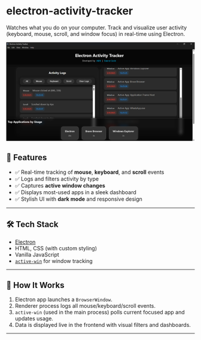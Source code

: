 # electron-activity-tracker
Watches what you do on your computer.
Track and visualize user activity (keyboard, mouse, scroll, and window focus) in real-time using Electron.

![screenshot](demo/demo.png)

## 📌 Features

- ✅ Real-time tracking of **mouse**, **keyboard**, and **scroll** events
- ✅ Logs and filters activity by type
- ✅ Captures **active window changes**
- ✅ Displays most-used apps in a sleek dashboard
- ✅ Stylish UI with **dark mode** and responsive design

---

## 🛠️ Tech Stack

- [Electron](https://www.electronjs.org/)
- HTML, CSS (with custom styling)
- Vanilla JavaScript
- [`active-win`](https://www.npmjs.com/package/active-win) for window tracking

---

## 🧩 How It Works

1. Electron app launches a `BrowserWindow`.
2. Renderer process logs all mouse/keyboard/scroll events.
3. `active-win` (used in the main process) polls current focused app and updates usage.
4. Data is displayed live in the frontend with visual filters and dashboards.

---